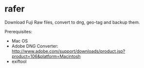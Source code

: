 # rafer
Download Fuji Raw files, convert to dng, geo-tag and backup them.

Prerequisites: 
   * Mac OS
   * Adobe DNG Converter: http://www.adobe.com/support/downloads/product.jsp?product=106&platform=Macintosh
   * exiftool
